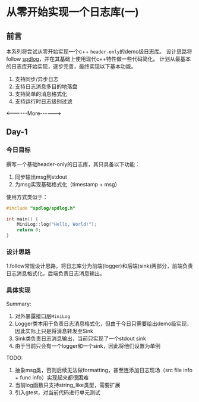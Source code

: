 # 从零开始实现一个日志库(一)

## 前言

本系列将尝试从零开始实现一个c++ `header-only`的demo级日志库。
设计思路将follow [spdlog](https://github.com/gabime/spdlog)，并在其基础上使用现代c++特性做一些代码简化。
计划从最基本的日志库开始实现，逐步完善，最终实现以下基本功能。

1. 支持同步/异步日志
2. 支持日志消息多目的地落盘
3. 支持简单的消息格式化
4. 支持运行时日志级别过滤

<------More------>


## Day-1

### 今日目标

撰写一个基础header-only的日志库，其只具备以下功能：
1. 同步输出msg到stdout
2. 为msg实现基础格式化（timestamp + msg）

使用方式类似于：
```cpp
#include "spdlog/spdlog.h"

int main() {
    MiniLog::log("Hello, World!");
    return 0;
}
```

### 设计思路

1.follow常规设计思路，将日志库分为前端(logger)和后端(sink)两部分，前端负责日志消息格式化，后端负责日志消息输出。

### 具体实现

Summary:
1. 对外暴露接口层`MiniLog`
2. Logger类本用于负责日志消息格式化，但由于今日只需要给出demo级实现，因此实际上只是将消息转发至Sink
3. Sink类负责日志消息输出，当前只实现了一个stdout sink
4. 由于当前只会有一个logger和一个sink，因此将他们设置为单例


TODO:
1. 抽象msg类，否则后续无法做formatting，甚至连添加日志现场（src file info + func info）实现起来都很困难
2. 当前log函数只支持string_like类型，需要扩展
3. 引入gtest，对当前代码进行单元测试



